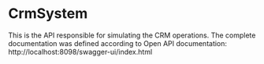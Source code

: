 # CrmSystem

This is the API responsible for simulating the CRM operations. The complete documentation was defined according to Open API documentation: http://localhost:8098/swagger-ui/index.html
